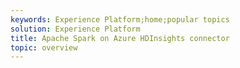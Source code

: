```yaml
---
keywords: Experience Platform;home;popular topics
solution: Experience Platform
title: Apache Spark on Azure HDInsights connector
topic: overview
---
```

